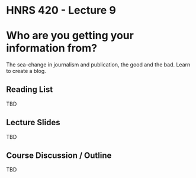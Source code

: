 # HNRS 420 - Lecture 9 <br/><br/>Who are you getting your information from?


The sea-change in journalism and publication, the good and the bad.  Learn to create a blog.  

## Reading List
TBD

## Lecture Slides
TBD


## Course Discussion / Outline
TBD
